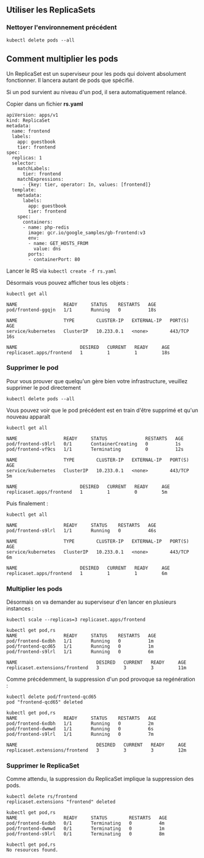 ## Utiliser les ReplicaSets

### Nettoyer l'environnement précédent

`kubectl delete pods --all`

## Comment multiplier les pods

Un ReplicaSet est un superviseur pour les pods qui doivent absolument fonctionner. Il lancera autant de pods que spécifié.

Si un pod survient au niveau d'un pod, il sera automatiquement relancé.

Copier dans un fichier **rs.yaml**


```
apiVersion: apps/v1
kind: ReplicaSet
metadata:
  name: frontend
  labels:
    app: guestbook
    tier: frontend
spec:
  replicas: 1
  selector:
    matchLabels:
      tier: frontend
    matchExpressions:
      - {key: tier, operator: In, values: [frontend]}
  template:
    metadata:
      labels:
        app: guestbook
        tier: frontend
    spec:
      containers:
      - name: php-redis
        image: gcr.io/google_samples/gb-frontend:v3
        env:
        - name: GET_HOSTS_FROM
          value: dns
        ports:
        - containerPort: 80
```

Lancer le RS via `kubectl create -f rs.yaml`

Désormais vous pouvez afficher tous les objets :

```
kubectl get all

NAME                 READY     STATUS    RESTARTS   AGE
pod/frontend-ggqjn   1/1       Running   0          18s

NAME                 TYPE        CLUSTER-IP   EXTERNAL-IP   PORT(S)   AGE
service/kubernetes   ClusterIP   10.233.0.1   <none>        443/TCP   16s

NAME                       DESIRED   CURRENT   READY     AGE
replicaset.apps/frontend   1         1         1         18s
```

### Supprimer le pod

Pour vous prouver que quelqu'un gère bien votre infrastructure, veuillez supprimer le pod directement

```
kubectl delete pods --all
```

Vous pouvez voir que le pod précédent est en train d'être supprimé et qu'un nouveau apparaît

```
kubectl get all

NAME                 READY     STATUS              RESTARTS   AGE
pod/frontend-s9lrl   0/1       ContainerCreating   0          1s
pod/frontend-vf9cs   1/1       Terminating         0          12s

NAME                 TYPE        CLUSTER-IP   EXTERNAL-IP   PORT(S)   AGE
service/kubernetes   ClusterIP   10.233.0.1   <none>        443/TCP   5m

NAME                       DESIRED   CURRENT   READY     AGE
replicaset.apps/frontend   1         1         0         5m
```

Puis finalement :

```
kubectl get all

NAME                 READY     STATUS    RESTARTS   AGE
pod/frontend-s9lrl   1/1       Running   0          46s

NAME                 TYPE        CLUSTER-IP   EXTERNAL-IP   PORT(S)   AGE
service/kubernetes   ClusterIP   10.233.0.1   <none>        443/TCP   6m

NAME                       DESIRED   CURRENT   READY     AGE
replicaset.apps/frontend   1         1         1         6m
```

### Multiplier les pods

Désormais on va demander au superviseur d'en lancer en plusieurs instances :

```
kubectl scale --replicas=3 replicaset.apps/frontend

kubectl get pod,rs
NAME                 READY     STATUS    RESTARTS   AGE
pod/frontend-6xdbh   1/1       Running   0          1m
pod/frontend-qcd65   1/1       Running   0          1m
pod/frontend-s9lrl   1/1       Running   0          6m

NAME                             DESIRED   CURRENT   READY     AGE
replicaset.extensions/frontend   3         3         3         11m
```

Comme précédemment, la suppression d'un pod provoque sa regénération :

```
kubectl delete pod/frontend-qcd65
pod "frontend-qcd65" deleted

kubectl get pod,rs
NAME                 READY     STATUS    RESTARTS   AGE
pod/frontend-6xdbh   1/1       Running   0          2m
pod/frontend-dwmwd   1/1       Running   0          6s
pod/frontend-s9lrl   1/1       Running   0          7m

NAME                             DESIRED   CURRENT   READY     AGE
replicaset.extensions/frontend   3         3         3         12m
```

### Supprimer le ReplicaSet

Comme attendu, la suppression du ReplicaSet implique la suppression des pods.

```
kubectl delete rs/frontend
replicaset.extensions "frontend" deleted

kubectl get pod,rs
NAME                 READY     STATUS        RESTARTS   AGE
pod/frontend-6xdbh   0/1       Terminating   0          4m
pod/frontend-dwmwd   0/1       Terminating   0          1m
pod/frontend-s9lrl   0/1       Terminating   0          8m

kubectl get pod,rs
No resources found.
```







